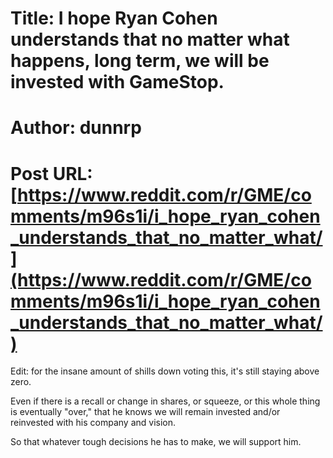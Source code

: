 # Title: I hope Ryan Cohen understands that no matter what happens, long term, we will be invested with GameStop.
# Author: dunnrp
# Post URL: [https://www.reddit.com/r/GME/comments/m96s1i/i_hope_ryan_cohen_understands_that_no_matter_what/](https://www.reddit.com/r/GME/comments/m96s1i/i_hope_ryan_cohen_understands_that_no_matter_what/)


Edit: for the insane amount of shills down voting this, it's still staying above zero. 

Even if there is a recall or change in shares, or squeeze, or this whole thing is eventually "over," that he knows we will remain invested and/or reinvested with his company and vision. 

So that whatever tough decisions he has to make, we will support him.